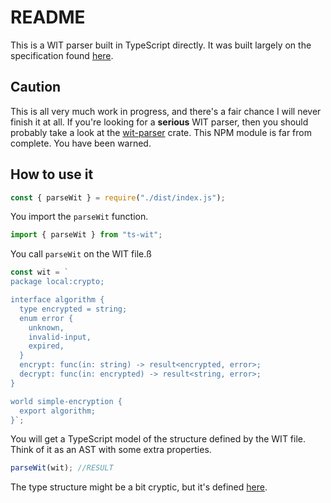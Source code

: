 # README

This is a WIT parser built in TypeScript directly. It was built largely on the
specification found
[here](https://github.com/WebAssembly/component-model/blob/main/design/mvp/WIT.md).

## Caution

This is all very much work in progress, and there's a fair chance I will never
finish it at all. If you're looking for a **serious** WIT parser, then you should
probably take a look at the [wit-parser](https://crates.io/crates/wit-parser)
crate. This NPM module is far from complete. You have been warned.

## How to use it

```javascript --run std --hide
const { parseWit } = require("./dist/index.js");
```

You import the `parseWit` function.

```javascript
import { parseWit } from "ts-wit";
```

You call `parseWit` on the WIT file.ß

```javascript --run std
const wit = `
package local:crypto;

interface algorithm {
  type encrypted = string;
  enum error {
    unknown,
    invalid-input,
    expired,
  }
  encrypt: func(in: string) -> result<encrypted, error>;
  decrypt: func(in: encrypted) -> result<string, error>;
}

world simple-encryption {
  export algorithm;
}`;
```

You will get a TypeScript model of the structure defined by the WIT file. Think
of it as an AST with some extra properties.

```javascript --run std
parseWit(wit); //RESULT
```

The type structure might be a bit cryptic, but it's defined [here](src/ast.ts).
